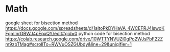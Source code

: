 # Math
google sheet for bisection method https://docs.google.com/spreadsheets/d/1altoPkDYHaVA_4WCEFRJ4IswoKFgmInrGBWJ4pEpxQY/edit#gid=0 
python code for bisection method https://colab.research.google.com/drive/10WTTYNVUZl0gPo2WJsPbF22Zm9zbTMag#scrollTo=RWVuOSZGUbdy&line=29&uniqifier=1
